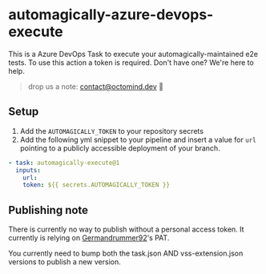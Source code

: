 # automagically-azure-devops-execute

This is a Azure DevOps Task to execute your automagically-maintained e2e tests.
To use this action a token is required. Don't have one? We're here to help.

> drop us a note: contact@octomind.dev 🐙

## Setup

1. Add the `AUTOMAGICALLY_TOKEN` to your repository secrets
2. Add the following yml snippet to your pipeline and insert a value for `url` pointing to a publicly accessible deployment of your branch.
```yml
- task: automagically-execute@1
  inputs:
    url: 
    token: ${{ secrets.AUTOMAGICALLY_TOKEN }}
```

## Publishing note

There is currently no way to publish without a personal access token. It currently is relying on [Germandrummer92](https://github.com/Germandrummer92)'s PAT.

You currently need to bump both the task.json AND vss-extension.json versions to publish a new version.
